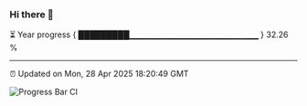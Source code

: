 ### Hi there 👋

⏳ Year progress { █████████▁▁▁▁▁▁▁▁▁▁▁▁▁▁▁▁▁▁▁▁▁ } 32.26 %

---

⏰ Updated on Mon, 28 Apr 2025 18:20:49 GMT

![Progress Bar CI](https://github.com/liununu/liununu/workflows/Progress%20Bar%20CI/badge.svg)
